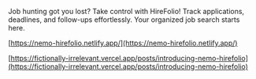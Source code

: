 Job hunting got you lost? Take control with HireFolio! Track applications, deadlines, and follow-ups effortlessly. Your organized job search starts here.

[https://nemo-hirefolio.netlify.app/](https://nemo-hirefolio.netlify.app/)

[https://fictionally-irrelevant.vercel.app/posts/introducing-nemo-hirefolio](https://fictionally-irrelevant.vercel.app/posts/introducing-nemo-hirefolio)
